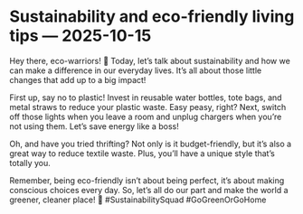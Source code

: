 # Sustainability and eco-friendly living tips — 2025-10-15

Hey there, eco-warriors! 🌿 Today, let’s talk about sustainability and how we can make a difference in our everyday lives. It’s all about those little changes that add up to a big impact!

First up, say no to plastic! Invest in reusable water bottles, tote bags, and metal straws to reduce your plastic waste. Easy peasy, right? Next, switch off those lights when you leave a room and unplug chargers when you’re not using them. Let’s save energy like a boss!

Oh, and have you tried thrifting? Not only is it budget-friendly, but it’s also a great way to reduce textile waste. Plus, you’ll have a unique style that’s totally you.

Remember, being eco-friendly isn’t about being perfect, it’s about making conscious choices every day. So, let’s all do our part and make the world a greener, cleaner place! 💚 #SustainabilitySquad #GoGreenOrGoHome